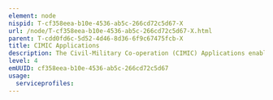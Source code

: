 ```yaml
---
element: node
nispid: T-cf358eea-b10e-4536-ab5c-266cd72c5d67-X
url: /node/T-cf358eea-b10e-4536-ab5c-266cd72c5d67-X.html
parent: T-cdd0fd6c-5d52-4d46-8d36-6f9c67475fcb-X
title: CIMIC Applications
description: The Civil-Military Co-operation (CIMIC) Applications enable users to collect, process, present and distribute information that supports the major functions of civil-military cooperation support to operations. CIMIC is the set of (military) activities that are undertaken to coordinate and cooperate, in support of the mission, between NATO commanders and civil actors, including the national population and local authorities, as well as international, national and non-governmental organisations and agencies.
level: 4
emUUID: cf358eea-b10e-4536-ab5c-266cd72c5d67
usage:
  serviceprofiles:
---
```

